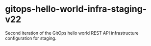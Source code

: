 # gitops-hello-world-infra-staging-v22
Second iteration of the GitOps hello world REST API infrastructure configuration for staging.

